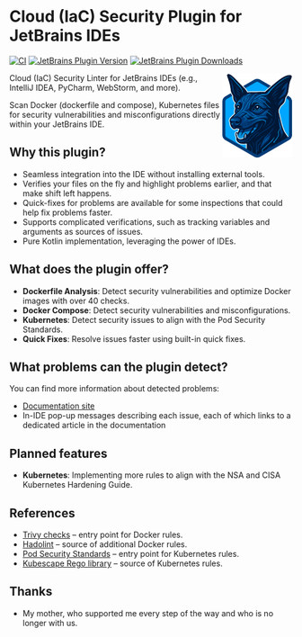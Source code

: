 # Cloud (IaC) Security Plugin for JetBrains IDEs

[![CI](https://github.com/NordCoderd/infrastructure-security/actions/workflows/gradle.yml/badge.svg)](https://github.com/NordCoderd/infrastructure-security/actions/workflows/gradle.yml)
[![JetBrains Plugin Version](https://img.shields.io/jetbrains/plugin/v/dev.protsenko.security-linter)](https://plugins.jetbrains.com/plugin/25413-infrastructure-security)
[![JetBrains Plugin Downloads](https://img.shields.io/jetbrains/plugin/d/dev.protsenko.security-linter)](https://plugins.jetbrains.com/plugin/25413-infrastructure-security)

<!-- Plugin description -->
<picture>
  <img alt="Logo" align="right" src="https://raw.githubusercontent.com/NordCoderd/cloud-security-plugin/refs/heads/master/src/main/resources/META-INF/pluginIcon.svg" width="125">
</picture>

Cloud (IaC) Security Linter for JetBrains IDEs (e.g., IntelliJ IDEA, PyCharm, WebStorm, and more).

Scan Docker (dockerfile and compose), Kubernetes files for security vulnerabilities and misconfigurations directly within your JetBrains IDE.

## Why this plugin?

- Seamless integration into the IDE without installing external tools.
- Verifies your files on the fly and highlight problems earlier, and that make shift left happens.
- Quick-fixes for problems are available for some inspections that could help fix problems faster.
- Supports complicated verifications, such as tracking variables and arguments as sources of issues.
- Pure Kotlin implementation, leveraging the power of IDEs.

## What does the plugin offer?

- **Dockerfile Analysis**: Detect security vulnerabilities and optimize Docker images with over 40 checks.
- **Docker Compose**: Detect security vulnerabilities and misconfigurations.
- **Kubernetes**: Detect security issues to align with the Pod Security Standards.
- **Quick Fixes**: Resolve issues faster using built-in quick fixes.

## What problems can the plugin detect?

You can find more information about detected problems:

- [Documentation site](https://protsenko.dev/infrastructure-security)
- In-IDE pop-up messages describing each issue, each of which links to a dedicated article in the documentation

## Planned features

- **Kubernetes**: Implementing more rules to align with the NSA and CISA Kubernetes Hardening Guide.

## References

- [Trivy checks](https://github.com/aquasecurity/trivy-checks/tree/main) – entry point for Docker rules.
- [Hadolint](https://github.com/hadolint/hadolint) – source of additional Docker rules.
- [Pod Security Standards](https://kubernetes.io/docs/concepts/security/pod-security-standards/) – entry point for Kubernetes rules.
- [Kubescape Rego library](https://github.com/kubescape/regolibrary) – source of Kubernetes rules.

## Thanks

- My mother, who supported me every step of the way and who is no longer with us.
<!-- Plugin description end -->
